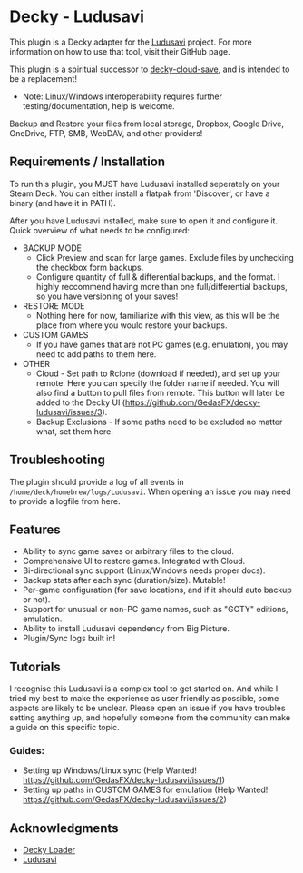 # Decky - Ludusavi

This plugin is a Decky adapter for the [Ludusavi](https://github.com/mtkennerly/ludusavi) project. For more information on how to use that tool, visit their GitHub page.

This plugin is a spiritual successor to [decky-cloud-save](https://github.com/GedasFX/decky-cloud-save), and is intended to be a replacement!
* Note: Linux/Windows interoperability requires further testing/documentation, help is welcome.

Backup and Restore your files from local storage, Dropbox, Google Drive, OneDrive, FTP, SMB, WebDAV, and other providers!

## Requirements / Installation

To run this plugin, you MUST have Ludusavi installed seperately on your Steam Deck. You can either install a flatpak from 'Discover', or have a binary (and have it in PATH).

After you have Ludusavi installed, make sure to open it and configure it. Quick overview of what needs to be configured:

* BACKUP MODE
   * Click Preview and scan for large games. Exclude files by unchecking the checkbox form backups.
   * Configure quantity of full & differential backups, and the format. I highly reccommend having more than one full/differential backups, so you have versioning of your saves!
* RESTORE MODE
   * Nothing here for now, familiarize with this view, as this will be the place from where you would restore your backups.
* CUSTOM GAMES
   * If you have games that are not PC games (e.g. emulation), you may need to add paths to them here.
* OTHER
   * Cloud - Set path to Rclone (download if needed), and set up your remote. Here you can specify the folder name if needed. You will also find a button to pull files from remote. This button will later be added to the Decky UI (https://github.com/GedasFX/decky-ludusavi/issues/3).
   * Backup Exclusions - If some paths need to be excluded no matter what, set them here.

## Troubleshooting

The plugin should provide a log of all events in `/home/deck/homebrew/logs/Ludusavi`. When opening an issue you may need to provide a logfile from here.

## Features

* Ability to sync game saves or arbitrary files to the cloud.
* Comprehensive UI to restore games. Integrated with Cloud.
* Bi-directional sync support (Linux/Windows needs proper docs).
* Backup stats after each sync (duration/size). Mutable!
* Per-game configuration (for save locations, and if it should auto backup or not).
* Support for unusual or non-PC game names, such as "GOTY" editions, emulation.
* Ability to install Ludusavi dependency from Big Picture.
* Plugin/Sync logs built in!

## Tutorials

I recognise this Ludusavi is a complex tool to get started on. And while I tried my best to make the experience as user friendly as possible, some aspects are likely to be unclear. Please open an issue if you have troubles setting anything up, and hopefully someone from the community can make a guide on this specific topic.

### Guides:

* Setting up Windows/Linux sync (Help Wanted! https://github.com/GedasFX/decky-ludusavi/issues/1)
* Setting up paths in CUSTOM GAMES for emulation (Help Wanted! https://github.com/GedasFX/decky-ludusavi/issues/2)

## Acknowledgments

* [Decky Loader](https://github.com/SteamDeckHomebrew/decky-loader)
* [Ludusavi](https://github.com/mtkennerly/ludusavi)